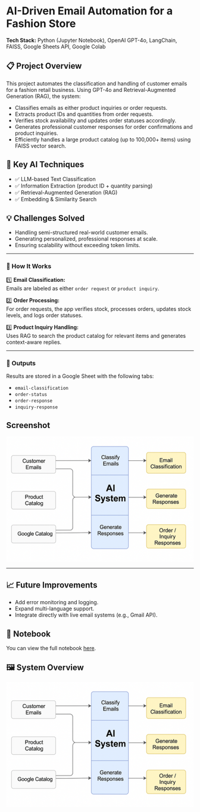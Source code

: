 # AI-Driven Email Automation for a Fashion Store

**Tech Stack:** Python (Jupyter Notebook), OpenAI GPT-4o, LangChain, FAISS, Google Sheets API, Google Colab

## 📋 Project Overview

This project automates the classification and handling of customer emails for a fashion retail business. Using GPT-4o and Retrieval-Augmented Generation (RAG), the system:

- Classifies emails as either product inquiries or order requests.
- Extracts product IDs and quantities from order requests.
- Verifies stock availability and updates order statuses accordingly.
- Generates professional customer responses for order confirmations and product inquiries.
- Efficiently handles a large product catalog (up to 100,000+ items) using FAISS vector search.

## 🔑 Key AI Techniques

- ✅ LLM-based Text Classification
- ✅ Information Extraction (product ID + quantity parsing)
- ✅ Retrieval-Augmented Generation (RAG)
- ✅ Embedding & Similarity Search

## 💡 Challenges Solved

- Handling semi-structured real-world customer emails.
- Generating personalized, professional responses at scale.
- Ensuring scalability without exceeding token limits.

---

### 🚀 How It Works

1️⃣ **Email Classification:**  
   Emails are labeled as either `order request` or `product inquiry`.

2️⃣ **Order Processing:**  
   For order requests, the app verifies stock, processes orders, updates stock levels, and logs order statuses.

3️⃣ **Product Inquiry Handling:**  
   Uses RAG to search the product catalog for relevant items and generates context-aware replies.

---

### 📂 Outputs

Results are stored in a Google Sheet with the following tabs:

- `email-classification`
- `order-status`
- `order-response`
- `inquiry-response`

## Screenshot

![System Overview](./Flow.png)



---

## 📈 Future Improvements

- Add error monitoring and logging.
- Expand multi-language support.
- Integrate directly with live email systems (e.g., Gmail API).
## 📓 Notebook

You can view the full notebook [here](./AI%20Email%20Automation%20Tariq%20Syed%20fashion%20store%20email%20automation.ipynb).

## 🖼️ System Overview

![Flow Diagram](./flow.png)
